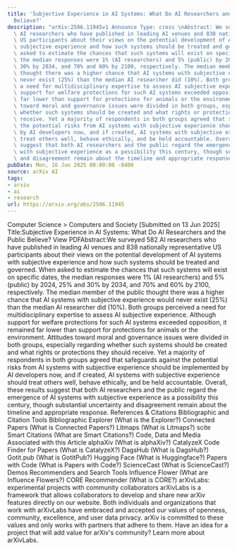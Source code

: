 ```yaml
---
title: 'Subjective Experience in AI Systems: What Do AI Researchers and the Public
  Believe?'
description: "arXiv:2506.11945v1 Announce Type: cross \nAbstract: We surveyed 582\
  \ AI researchers who have published in leading AI venues and 838 nationally representative\
  \ US participants about their views on the potential development of AI systems with\
  \ subjective experience and how such systems should be treated and governed. When\
  \ asked to estimate the chances that such systems will exist on specific dates,\
  \ the median responses were 1% (AI researchers) and 5% (public) by 2024, 25% and\
  \ 30% by 2034, and 70% and 60% by 2100, respectively. The median member of the public\
  \ thought there was a higher chance that AI systems with subjective experience would\
  \ never exist (25%) than the median AI researcher did (10%). Both groups perceived\
  \ a need for multidisciplinary expertise to assess AI subjective experience. Although\
  \ support for welfare protections for such AI systems exceeded opposition, it remained\
  \ far lower than support for protections for animals or the environment. Attitudes\
  \ toward moral and governance issues were divided in both groups, especially regarding\
  \ whether such systems should be created and what rights or protections they should\
  \ receive. Yet a majority of respondents in both groups agreed that safeguards against\
  \ the potential risks from AI systems with subjective experience should be implemented\
  \ by AI developers now, and if created, AI systems with subjective experience should\
  \ treat others well, behave ethically, and be held accountable. Overall, these results\
  \ suggest that both AI researchers and the public regard the emergence of AI systems\
  \ with subjective experience as a possibility this century, though substantial uncertainty\
  \ and disagreement remain about the timeline and appropriate response."
pubDate: Mon, 16 Jun 2025 00:00:00 -0400
source: arXiv AI
tags:
- arxiv
- ai
- research
url: https://arxiv.org/abs/2506.11945
---
```


Computer Science > Computers and Society
[Submitted on 13 Jun 2025]
Title:Subjective Experience in AI Systems: What Do AI Researchers and the Public Believe?
View PDFAbstract:We surveyed 582 AI researchers who have published in leading AI venues and 838 nationally representative US participants about their views on the potential development of AI systems with subjective experience and how such systems should be treated and governed. When asked to estimate the chances that such systems will exist on specific dates, the median responses were 1% (AI researchers) and 5% (public) by 2024, 25% and 30% by 2034, and 70% and 60% by 2100, respectively. The median member of the public thought there was a higher chance that AI systems with subjective experience would never exist (25%) than the median AI researcher did (10%). Both groups perceived a need for multidisciplinary expertise to assess AI subjective experience. Although support for welfare protections for such AI systems exceeded opposition, it remained far lower than support for protections for animals or the environment. Attitudes toward moral and governance issues were divided in both groups, especially regarding whether such systems should be created and what rights or protections they should receive. Yet a majority of respondents in both groups agreed that safeguards against the potential risks from AI systems with subjective experience should be implemented by AI developers now, and if created, AI systems with subjective experience should treat others well, behave ethically, and be held accountable. Overall, these results suggest that both AI researchers and the public regard the emergence of AI systems with subjective experience as a possibility this century, though substantial uncertainty and disagreement remain about the timeline and appropriate response.
References & Citations
Bibliographic and Citation Tools
Bibliographic Explorer (What is the Explorer?)
Connected Papers (What is Connected Papers?)
Litmaps (What is Litmaps?)
scite Smart Citations (What are Smart Citations?)
Code, Data and Media Associated with this Article
alphaXiv (What is alphaXiv?)
CatalyzeX Code Finder for Papers (What is CatalyzeX?)
DagsHub (What is DagsHub?)
Gotit.pub (What is GotitPub?)
Hugging Face (What is Huggingface?)
Papers with Code (What is Papers with Code?)
ScienceCast (What is ScienceCast?)
Demos
Recommenders and Search Tools
Influence Flower (What are Influence Flowers?)
CORE Recommender (What is CORE?)
arXivLabs: experimental projects with community collaborators
arXivLabs is a framework that allows collaborators to develop and share new arXiv features directly on our website.
Both individuals and organizations that work with arXivLabs have embraced and accepted our values of openness, community, excellence, and user data privacy. arXiv is committed to these values and only works with partners that adhere to them.
Have an idea for a project that will add value for arXiv's community? Learn more about arXivLabs.